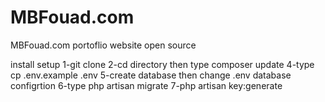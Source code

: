 # MBFouad.com
MBFouad.com portoflio website open source

install setup
1-git clone
2-cd directory then type composer update
4-type cp .env.example .env
5-create database then change .env database configrtion
6-type php artisan migrate
7-php artisan key:generate